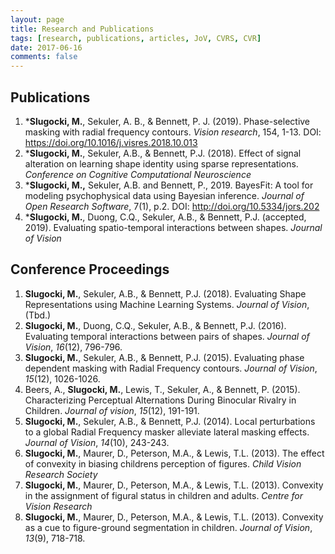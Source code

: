 ```yaml
---
layout: page
title: Research and Publications
tags: [research, publications, articles, JoV, CVRS, CVR]
date: 2017-06-16
comments: false
---
```

    
## Publications 
1. \***Slugocki, M.**, Sekuler, A. B., & Bennett, P. J. (2019). Phase-selective masking with radial frequency contours. *Vision research*, 154, 1-13. DOI: <https://doi.org/10.1016/j.visres.2018.10.013>
2. \***Slugocki, M.**, Sekuler, A.B., & Bennett, P.J. (2018). Effect of signal alteration on learning shape identity using sparse representations. *Conference on Cognitive Computational Neuroscience* 
3. \***Slugocki, M.,** Sekuler, A.B. and Bennett, P., 2019. BayesFit: A tool for modeling psychophysical data using Bayesian inference. *Journal of Open Research Software*, 7(1), p.2. DOI: <http://doi.org/10.5334/jors.202>
4. \***Slugocki, M.**, Duong, C.Q., Sekuler, A.B., & Bennett, P.J. (accepted, 2019). Evaluating spatio-temporal interactions between shapes. *Journal of Vision*

<!-- 4. \***Slugocki, M.**, Duong, C.Q., Sekuler, A.B., & Bennett, P.J. (accepted, 2019). 
5. \***Slugocki, M.**, Sekuler, A.B., & Bennett, P.J. (submission planned for 2018). Local perturbations to a global Radial Frequency masker alleviate lateral masking effects.  
6. \***Slugocki, M.**, Sekuler, A.B., & Bennett, P.J. (submission planned for 2018). Uniform sensitivity to curvature deformations across polar angle. 
**_\*(Pending submission upon completion of thesis)_** -->

## Conference Proceedings
1. **Slugocki, M.**, Sekuler, A.B., & Bennett, P.J. (2018). Evaluating Shape Representations using Machine Learning Systems. *Journal of Vision*, (Tbd.)
1. **Slugocki, M.**, Duong, C.Q., Sekuler, A.B., & Bennett, P.J. (2016). Evaluating temporal interactions between pairs of shapes. *Journal of Vision*, *16*(12), 796-796. 
2. **Slugocki, M.**, Sekuler, A.B., & Bennett, P.J. (2015). Evaluating phase dependent masking with Radial Frequency contours. *Journal of Vision*, *15*(12), 1026-1026.
3. Beers, A., **Slugocki, M.**, Lewis, T., Sekuler, A., & Bennett, P. (2015). Characterizing Perceptual Alternations During Binocular Rivalry in Children. *Journal of vision*, *15*(12), 191-191.
4. **Slugocki, M.**, Sekuler, A.B., & Bennett, P.J. (2014). Local perturbations to a global Radial Frequency masker alleviate lateral masking effects. *Journal of Vision*, *14*(10), 243-243. 
5. **Slugocki, M.**, Maurer, D., Peterson, M.A., & Lewis, T.L. (2013). The effect of convexity in biasing childrens perception of figures. *Child Vision Research Society*
6. **Slugocki, M.**, Maurer, D., Peterson, M.A., & Lewis, T.L. (2013). Convexity in the assignment of figural status in children and adults. *Centre for Vision Research*
7. **Slugocki, M.**, Maurer, D., Peterson, M.A., & Lewis, T.L. (2013). Convexity as a cue to figure-ground segmentation in children. *Journal of Vision*, *13*(9), 718-718. 
 

 
